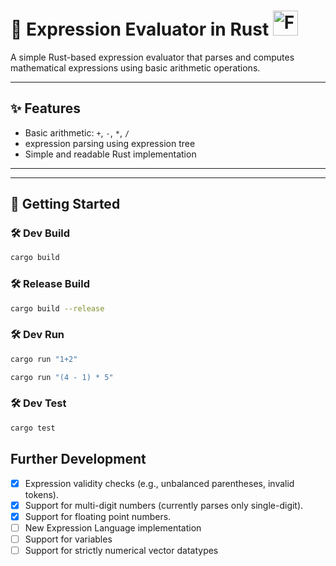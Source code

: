 # 🧮 Expression Evaluator in Rust <img src="https://www.rustacean.net/assets/rustacean-flat-happy.svg" width="40" alt="Ferris the Crab">

A simple Rust-based expression evaluator that parses and computes mathematical expressions using basic arithmetic operations.

---
## ✨ Features

- Basic arithmetic: `+`, `-`, `*`, `/`
- expression parsing using expression tree
- Simple and readable Rust implementation
---
---

## 🚀 Getting Started

### 🛠 Dev Build
```bash
cargo build 
```
### 🛠 Release Build
```bash
cargo build --release
```
### 🛠 Dev Run
```bash
cargo run "1+2"
```
```bash
cargo run "(4 - 1) * 5"
```

### 🛠 Dev Test
```bash
cargo test
```

## Further Development
- [x] Expression validity checks (e.g., unbalanced parentheses, invalid tokens).
- [x] Support for multi-digit numbers (currently parses only single-digit).
- [x] Support for floating point numbers.
- [ ] New Expression Language implementation
- [ ] Support for variables
- [ ] Support for strictly numerical vector datatypes